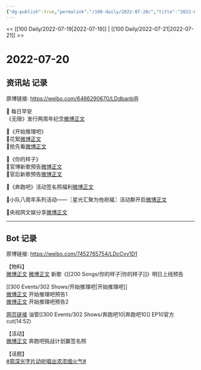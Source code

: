 ```yaml
---
{"dg-publish":true,"permalink":"/100-daily/2022-07-20/","title":"2022-07-20"}
---
```



<< [[100 Daily/2022-07-19\|2022-07-19]] | [[100 Daily/2022-07-21\|2022-07-21]] >>

# 2022-07-20

## 资讯站 记录

原博链接: https://weibo.com/6466290670/LDdbanbIR

🌟 每日早安  
《无限》发行两周年纪念[微博正文](https://m.weibo.cn/6466290670/4793226709963048)

🌟《开始推理吧》  
🌙花絮[微博正文](https://m.weibo.cn/6466290670/4793248759415496)  
🌙抢先看[微博正文](https://m.weibo.cn/6466290670/4793248222287391)

🌟《你的样子》  
🌙官博新歌预告[微博正文](https://m.weibo.cn/6466290670/4793369219303888)  
🌙官后新歌预告[微博正文](https://m.weibo.cn/6466290670/4793369995778074)

🌟《奔跑吧》活动签名照福利[微博正文](https://m.weibo.cn/6466290670/4793413972529304)

🌟小队八周年系列活动——〖星光汇聚为他祝福〗活动群开启[微博正文](https://m.weibo.cn/6466290670/4793291675012831)

🌟央视网文娱分享[微博正文](https://m.weibo.cn/6466290670/4793293399137184)

---
## Bot 记录

原博链接: https://weibo.com/7452765754/LDcCvy1D1

【物料】  
[微博正文](https://m.weibo.cn/1883007604/4793366980599663) [微博正文](https://m.weibo.cn/5248300719/4793368749807718) 新歌《[[200 Songs/你的样子\|你的样子]]》明日上线预告

[[300 Events/302 Shows/开始推理吧\|开始推理吧]]  
[微博正文](https://m.weibo.cn/2162247381/4793246166817304) 开始推理吧预告1  
[微博正文](https://m.weibo.cn/2162247381/4793246213473011) 开始推理吧预告2

[网页链接](https://weibo.cn/sinaurl?u=https%3A%2F%2Fm.youtube.com%2Fwatch%3Fv%3DS18UO3l9vTU) 油管[[300 Events/302 Shows/奔跑吧10\|奔跑吧10]] EP10官方cut(14:52)

【活动】  
[微博正文](https://m.weibo.cn/5242381821/4793261330534843) 奔跑吧挑战计划赢签名照

【话题】  
[#周深光字片动听唱出浓浓烟火气#](https://s.weibo.com/weibo?q=%23%E5%91%A8%E6%B7%B1%E5%85%89%E5%AD%97%E7%89%87%E5%8A%A8%E5%90%AC%E5%94%B1%E5%87%BA%E6%B5%93%E6%B5%93%E7%83%9F%E7%81%AB%E6%B0%94%23)
